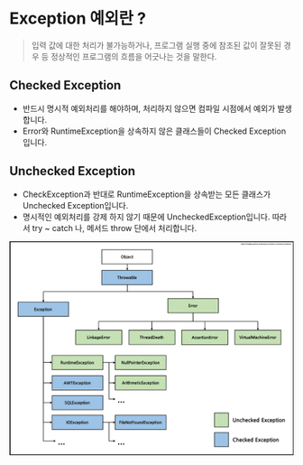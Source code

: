# Exception 예외란 ?
> 입력 값에 대한 처리가 불가능하거나, 프로그램 실행 중에 참조된 값이 잘못된 경우 등 정상적인 프로그램의 흐름을 어긋나는 것을 말한다.

## Checked Exception

- 반드시 명시적 예외처리를 해야하며, 처리하지 않으면 컴파일 시점에서 예외가 발생합니다.
- Error와 RuntimeException을 상속하지 않은 클래스들이 Checked Exception 입니다.


## Unchecked Exception

- CheckException과 반대로 RuntimeException을 상속받는 모든 클래스가 Unchecked Exception입니다.
- 명시적인 예외처리를 강제 하지 않기 때문에 UncheckedException입니다. 따라서 try ~ catch 나, 메서드 throw 단에서 처리합니다.

![exception](/images/exception.png)